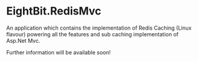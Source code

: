 EightBit.RedisMvc
=================

An application which contains the implementation of Redis Caching (Linux flavour) powering all the features and sub caching implementation of Asp.Net Mvc.

Further information will be available soon!
